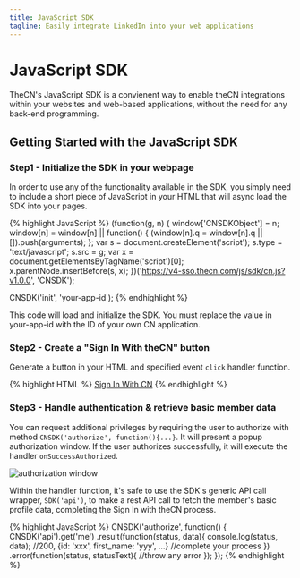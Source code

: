 ```yaml
---
title: JavaScript SDK
tagline: Easily integrate LinkedIn into your web applications
---
```


# JavaScript SDK
TheCN's JavaScript SDK is a convienent way to enable theCN integrations within your websites and web-based applications, without the need for any back-end programming. 

## Getting Started with the JavaScript SDK

### Step1 - Initialize the SDK in your webpage
In order to use any of the functionality available in the SDK, you simply need to include a short piece of JavaScript in your HTML that will async load the SDK into your pages.

{% highlight JavaScript %}
(function(g, n) {
    window['CNSDKObject'] = n;
    window[n] = window[n] || function() {
        (window[n].q = window[n].q ||[]).push(arguments);
    };
    var s = document.createElement('script');
    s.type = 'text/javascript';
    s.src = g;
    var x = document.getElementsByTagName('script')[0];
    x.parentNode.insertBefore(s, x);
})('https://v4-sso.thecn.com/js/sdk/cn.js?v1.0.0', 'CNSDK');

CNSDK('init', 'your-app-id');
{% endhighlight %}

This code will load and initialize the SDK. You must replace the value in your-app-id with the ID of your own CN application.

### Step2 - Create a "Sign In With theCN" button

Generate a button in your HTML and specified event `click` handler function.


{% highlight HTML %}
<a href="javascript:;" onclick="signInByCN();">Sign In With CN</a>
{% endhighlight %}

### Step3 - Handle authentication & retrieve basic member data
You can request additional privileges by requiring the user to authorize with method `CNSDK('authorize', function(){...}`. It will present a popup authorization window. If the user authorizes successfully, it will execute the handler `onSuccessAuthorized`.

![authorization window](/assets/authorize.png)

Within the handler function, it's safe to use the SDK's generic API call wrapper, `SDK('api')`, to make a rest API call to fetch the member's basic profile data, completing the Sign In with theCN process.


{% highlight JavaScript %}
CNSDK('authorize', function() {
      CNSDK('api').get('me')
            .result(function(status, data){
                console.log(status, data);
                //200, {id: 'xxx', first_name: 'yyy', ...}
                //complete your process
            })
            .error(function(status, statusText){
                //throw any error
            });
});
{% endhighlight %}